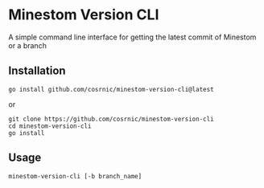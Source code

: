 # Minestom Version CLI

A simple command line interface for getting the latest commit of Minestom or a branch

## Installation

```shell
go install github.com/cosrnic/minestom-version-cli@latest
```

or

```shell
git clone https://github.com/cosrnic/minestom-version-cli
cd minestom-version-cli
go install
```

## Usage

```
minestom-version-cli [-b branch_name]
```
